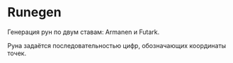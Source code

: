 # Runegen

Генерация рун по двум ставам: Armanen и Futark.

Руна задаётся последовательностью цифр, обозначающих координаты точек.